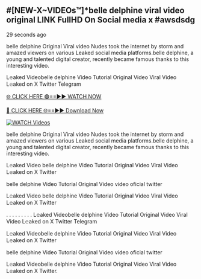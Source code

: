 ## #[NEW-X~VIDEOs™]*belle delphine viral video original LINK FullHD On Social media x #awsdsdg

29 seconds ago

belle delphine Original Viral video Nudes took the internet by storm and amazed viewers on various Leaked social media platforms.belle delphine, a young and talented digital creator, recently became famous thanks to this interesting video.

L𝚎aked Videobelle delphine Video Tutorial Original Video Viral Video L𝚎aked on X Twitter Telegram

[🌐 CLICK HERE 🟢==►► WATCH NOW](https://shorturl.at/XvvZf)

[🔴 CLICK HERE 🌐==►► Download Now](https://shorturl.at/XvvZf)

[![WATCH Videos](https://i.imgur.com/dJHk4Zq.gif)](https://shorturl.at/XvvZf)

belle delphine Original Viral video Nudes took the internet by storm and amazed viewers on various Leaked social media platforms.belle delphine, a young and talented digital creator, recently became famous thanks to this interesting video.

L𝚎aked Video belle delphine Video Tutorial Original Video Viral Video L𝚎aked on X Twitter

belle delphine Video Tutorial Original Video video oficial twitter

L𝚎aked Video belle delphine Video Tutorial Original Video Viral Video L𝚎aked on X Twitter

. . . . . . . . . L𝚎aked Videobelle delphine Video Tutorial Original Video Viral Video L𝚎aked on X Twitter Telegram

L𝚎aked Videobelle delphine Video Tutorial Original Video Viral Video L𝚎aked on X Twitter

belle delphine Video Tutorial Original Video video oficial twitter

L𝚎aked Videobelle delphine Video Tutorial Original Video Viral Video L𝚎aked on X Twitter.